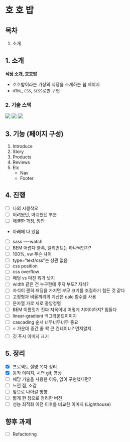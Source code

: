 # 호 호 밥

## 목차

1. 소개

## 1. 소개

**[식당 소개, 호호밥](https://hhejo.github.io/hohobob/)**

- 호호밥이라는 가상의 식당을 소개하는 웹 페이지
- `HTML`, `CSS`, `SCSS`로만 구현

### 2. 기술 스택

<img src="https://img.shields.io/badge/html5-E34F26?style=for-the-badge&logo=html5&logoColor=white"> <img src="https://img.shields.io/badge/css3-1572B6?style=for-the-badge&logo=css3&logoColor=white"> <img src="https://img.shields.io/badge/sass-CC6699?style=for-the-badge&logo=sass&logoColor=white">

## 3. 기능 (페이지 구성)

1. Introduce
2. Story
3. Products
4. Reviews
5. Etc
   - Nav
   - Footer

## 4. 진행

- [ ] 나의 시행착오
- [ ] 어려웠던, 아쉬웠던 부분
- [ ] 해결한 과정, 방안
- 아래에 다 있음
- [ ] sass —-watch
- [ ] BEM 어렵다 블록, 엘리먼트는 하나씩인가?
- [ ] 100%, vw 무슨 차이
- [ ] type=“text/css”는 상관 없음
- [ ] css position
- [ ] css overflow
- [ ] 패딩 vs 마진 뭐가 낫지
- [ ] width 같은 건 누구한테 주지 부모? 자식?
- [ ] 자식이 괜히 패딩을 가지면 부모 크기를 조절하기 힘든 것 같다
- [ ] 고정형과 비율끼리의 계산은 calc 함수를 사용
- [ ] 문자열 가로 세로 중앙정렬
- [ ] BEM 이름짓기 진짜 지옥이네 어떻게 지어야하지? 힘들다
- [ ] linear-gradient 백그라운드이미지
- [ ] cascading 순서 너무너무너무 중요
- [ ] ⭐️ 가운데 중간 줄 쫙 큰 컨테이너? 먼지알지
- [ ] 깃 푸시 이미지 크기

## 5. 정리

- [x] 프로젝트 설명 목차 정리
- [x] 동작 이미지, 시연 gif, 영상
- [ ] 해당 기술을 사용한 이유, 없이 구현했다면?
- [ ] 느낀 점, 소감
- [ ] 앞으로 나아갈 방향
- [ ] 짧게 한 장으로 정리한 버전
- [ ] 성능 최적화 이전 이후를 비교한 이미지 (Lighthouse)

## 향후 과제

- [ ] Refactoring
